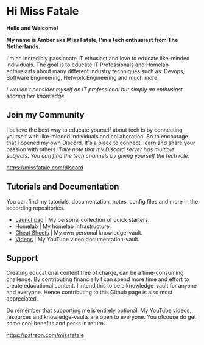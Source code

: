 # Hi Miss Fatale

**Hello and Welcome!**

**My name is Amber aka Miss Fatale, I'm a tech enthusiast from The Netherlands.**

I'm an incredibly passionate IT ethusiast and love to educate like-minded individuals. The goal is to educate IT Professionals and Homelab enthusiasts about many different industry techniques such as: Devops, Software Engineering, Network Engineering and much more. 

*I wouldn't consider myself an IT professional but simply an enthusiast sharing her knowledge.*

## Join my Community 
I believe the best way to educate yourself about tech is by connecting yourself with like-minded individuals and collaboration. So to encourage that I opened my own Discord. It's a place to connect, learn and share your passion with others.
*Take note that my Discord server has multiple subjects. You can find the tech channels by giving yourself the tech role.*

https://missfatale.com/discord

## Tutorials and Documentation
You can find my tutorials, documentation, notes, config files and more in the according repositories. 

- [Launchpad](https://github.com/missfatale/launchpad) | My personal collection of quick starters.
- [Homelab](https://github.com/missfatale/homelab) | My homelab infrastructure.
- [Cheat Sheets](https://github.com/missfatale/cheat-sheets) | My own personal knowledge-vault.
- [Videos](https://github.com/missfatale/videos) | My YouTube video documentation-vault.

## Support
Creating educational content free of charge, can be a time-consuming challenge. By contributing financially I can spend more time and effort to create educational content. I intend this to be a knowledge-vault for anyone and everyone. Hence contributing to this Github page is also most appreciated.

Do remember that supporting me is entirely optional. My YouTube videos, resources and knowledge-vaults are open to everyone. You ofcouse do get some cool benefits and perks in return. 

https://patreon.com/missfatale